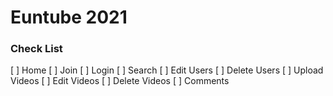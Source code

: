 # Euntube 2021

### Check List

[ ] Home
[ ] Join
[ ] Login
[ ] Search
[ ] Edit Users
[ ] Delete Users
[ ] Upload Videos
[ ] Edit Videos
[ ] Delete Videos
[ ] Comments
